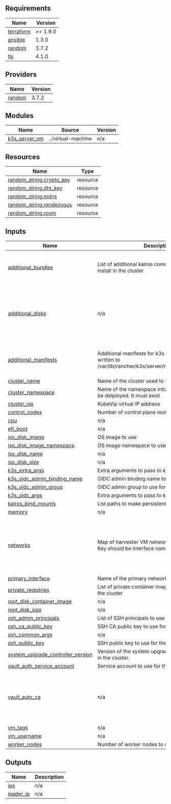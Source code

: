 <!-- BEGIN_TF_DOCS -->
## Requirements

| Name | Version |
|------|---------|
| <a name="requirement_terraform"></a> [terraform](#requirement\_terraform) | >= 1.9.0 |
| <a name="requirement_ansible"></a> [ansible](#requirement\_ansible) | 1.3.0 |
| <a name="requirement_random"></a> [random](#requirement\_random) | 3.7.2 |
| <a name="requirement_tls"></a> [tls](#requirement\_tls) | 4.1.0 |

## Providers

| Name | Version |
|------|---------|
| <a name="provider_random"></a> [random](#provider\_random) | 3.7.2 |

## Modules

| Name | Source | Version |
|------|--------|---------|
| <a name="module_k3s_server_vm"></a> [k3s\_server\_vm](#module\_k3s\_server\_vm) | ../virtual-machine | n/a |

## Resources

| Name | Type |
|------|------|
| [random_string.crypto_key](https://registry.terraform.io/providers/hashicorp/random/3.7.2/docs/resources/string) | resource |
| [random_string.dht_key](https://registry.terraform.io/providers/hashicorp/random/3.7.2/docs/resources/string) | resource |
| [random_string.mdns](https://registry.terraform.io/providers/hashicorp/random/3.7.2/docs/resources/string) | resource |
| [random_string.rendezvous](https://registry.terraform.io/providers/hashicorp/random/3.7.2/docs/resources/string) | resource |
| [random_string.room](https://registry.terraform.io/providers/hashicorp/random/3.7.2/docs/resources/string) | resource |

## Inputs

| Name | Description | Type | Default | Required |
|------|-------------|------|---------|:--------:|
| <a name="input_additional_bundles"></a> [additional\_bundles](#input\_additional\_bundles) | List of additional kairos community bundles to install in the cluster | <pre>list(object({<br/>    target = string<br/>    values = optional(map(any))<br/>  }))</pre> | `[]` | no |
| <a name="input_additional_disks"></a> [additional\_disks](#input\_additional\_disks) | n/a | <pre>list(object({<br/>    boot_order = number<br/>    bus        = string<br/>    name       = string<br/>    mount      = string<br/>    size       = string<br/>    type       = string<br/>  }))</pre> | `[]` | no |
| <a name="input_additional_manifests"></a> [additional\_manifests](#input\_additional\_manifests) | Additional manifests for k3s to deploy on startup, written to /var/lib/rancher/k3s/server/manifests/{name}.yaml | <pre>list(object({<br/>    content = string<br/>    name    = string<br/>  }))</pre> | `[]` | no |
| <a name="input_cluster_name"></a> [cluster\_name](#input\_cluster\_name) | Name of the cluster used to uniqify the vm names | `string` | n/a | yes |
| <a name="input_cluster_namespace"></a> [cluster\_namespace](#input\_cluster\_namespace) | Name of the namespace into which the VMs with be delployed. It must exist | `string` | n/a | yes |
| <a name="input_cluster_vip"></a> [cluster\_vip](#input\_cluster\_vip) | KubeVip virtual IP address | `string` | n/a | yes |
| <a name="input_control_nodes"></a> [control\_nodes](#input\_control\_nodes) | Number of control plane nodes to deploy | `number` | `3` | no |
| <a name="input_cpu"></a> [cpu](#input\_cpu) | n/a | `number` | `4` | no |
| <a name="input_efi_boot"></a> [efi\_boot](#input\_efi\_boot) | n/a | `bool` | `false` | no |
| <a name="input_iso_disk_image"></a> [iso\_disk\_image](#input\_iso\_disk\_image) | OS image to use | `string` | n/a | yes |
| <a name="input_iso_disk_image_namespace"></a> [iso\_disk\_image\_namespace](#input\_iso\_disk\_image\_namespace) | OS image  namespace to use | `string` | n/a | yes |
| <a name="input_iso_disk_name"></a> [iso\_disk\_name](#input\_iso\_disk\_name) | n/a | `string` | `"iso-cdrom"` | no |
| <a name="input_iso_disk_size"></a> [iso\_disk\_size](#input\_iso\_disk\_size) | n/a | `string` | `"30Gi"` | no |
| <a name="input_k3s_extra_args"></a> [k3s\_extra\_args](#input\_k3s\_extra\_args) | Extra arguments to pass to k3s | `list(string)` | `[]` | no |
| <a name="input_k3s_oidc_admin_binding_name"></a> [k3s\_oidc\_admin\_binding\_name](#input\_k3s\_oidc\_admin\_binding\_name) | OIDC admin binding name to use for the cluster | `string` | `"cluster-admin"` | no |
| <a name="input_k3s_oidc_admin_group"></a> [k3s\_oidc\_admin\_group](#input\_k3s\_oidc\_admin\_group) | OIDC admin group to use for the cluster | `string` | `""` | no |
| <a name="input_k3s_oidc_args"></a> [k3s\_oidc\_args](#input\_k3s\_oidc\_args) | Extra arguments to pass to k3s | `list(string)` | `[]` | no |
| <a name="input_kairos_bind_mounts"></a> [kairos\_bind\_mounts](#input\_kairos\_bind\_mounts) | List paths to make persistent on the hosts. | `list(string)` | `[]` | no |
| <a name="input_memory"></a> [memory](#input\_memory) | n/a | `string` | `"32Gi"` | no |
| <a name="input_networks"></a> [networks](#input\_networks) | Map of harvester VM networks to add NICs for. Key should be interface name. | <pre>map(object({<br/>    alias   = string<br/>    ips     = optional(list(string), [])<br/>    cidr    = number<br/>    gateway = string<br/>    dns     = string<br/>    network = string<br/>  }))</pre> | n/a | yes |
| <a name="input_primary_interface"></a> [primary\_interface](#input\_primary\_interface) | Name of the primary network interface | `string` | `"eth0"` | no |
| <a name="input_private_registries"></a> [private\_registries](#input\_private\_registries) | List of private container image registries to use in the cluster | `list(map(string))` | `[]` | no |
| <a name="input_root_disk_container_image"></a> [root\_disk\_container\_image](#input\_root\_disk\_container\_image) | n/a | `string` | `""` | no |
| <a name="input_root_disk_size"></a> [root\_disk\_size](#input\_root\_disk\_size) | n/a | `string` | `"30Gi"` | no |
| <a name="input_ssh_admin_principals"></a> [ssh\_admin\_principals](#input\_ssh\_admin\_principals) | List of SSH principals to use for the VMs | `list(string)` | `[]` | no |
| <a name="input_ssh_ca_public_key"></a> [ssh\_ca\_public\_key](#input\_ssh\_ca\_public\_key) | SSH CA public key to use for the VMs | `string` | `""` | no |
| <a name="input_ssh_common_args"></a> [ssh\_common\_args](#input\_ssh\_common\_args) | n/a | `string` | `""` | no |
| <a name="input_ssh_public_key"></a> [ssh\_public\_key](#input\_ssh\_public\_key) | SSH public key to use for the VMs | `string` | `""` | no |
| <a name="input_system_upgrade_controller_version"></a> [system\_upgrade\_controller\_version](#input\_system\_upgrade\_controller\_version) | Version of the system upgrade controller to install in the cluster. | `string` | `"v0.15.2"` | no |
| <a name="input_vault_auth_service_account"></a> [vault\_auth\_service\_account](#input\_vault\_auth\_service\_account) | Service account to use for the vault auth | `string` | `"vault-auth"` | no |
| <a name="input_vault_auto_ca"></a> [vault\_auto\_ca](#input\_vault\_auto\_ca) | n/a | `map(any)` | <pre>{<br/>  "default_ca": "",<br/>  "enabled": false,<br/>  "krl_url": "",<br/>  "vault_addr": "",<br/>  "vault_ssh_mount_path": ""<br/>}</pre> | no |
| <a name="input_vm_tags"></a> [vm\_tags](#input\_vm\_tags) | n/a | `map(any)` | n/a | yes |
| <a name="input_vm_username"></a> [vm\_username](#input\_vm\_username) | n/a | `string` | n/a | yes |
| <a name="input_worker_nodes"></a> [worker\_nodes](#input\_worker\_nodes) | Number of worker nodes to deploy | `number` | `0` | no |

## Outputs

| Name | Description |
|------|-------------|
| <a name="output_ips"></a> [ips](#output\_ips) | n/a |
| <a name="output_leader_ip"></a> [leader\_ip](#output\_leader\_ip) | n/a |
<!-- END_TF_DOCS -->
